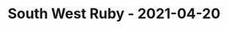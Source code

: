 ---
layout: post
title: South West Ruby - 2021-04-20
datetime: '2021-04-20T14:00:00-04:00'
name: South West Ruby
external_url: https://www.meetup.com/south-west-ruby/events/277550030/
online_event: true
year_month: 2021-04
---